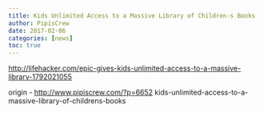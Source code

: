 ```yaml
---
title: Kids Unlimited Access to a Massive Library of Children-s Books
author: PipisCrew
date: 2017-02-06
categories: [news]
toc: true
---
```


http://lifehacker.com/epic-gives-kids-unlimited-access-to-a-massive-library-1792021055

origin - http://www.pipiscrew.com/?p=6652 kids-unlimited-access-to-a-massive-library-of-childrens-books